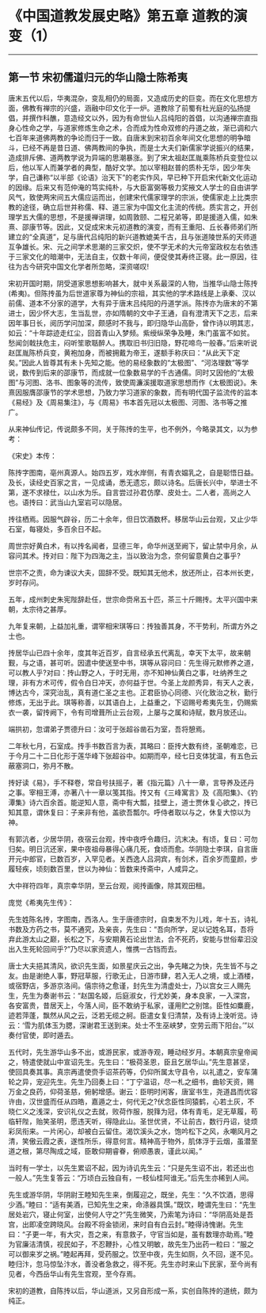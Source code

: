 # 《中国道教发展史略》第五章 道教的演变（1）

------

## 第一节 宋初儒道归元的华山隐士陈希夷

唐末五代以后，华夷混杂，变乱相仍的局面，又造成历史的巨变。而在文化思想方面，佛教有禅宗的兴盛，涵融中印文化于一炉。道教除了前蜀有杜光庭的弘扬提倡，并撰作科醮，意造经文以外，因为有命世仙人吕纯阳的首倡，以沟通禅宗直指身心性命之学，与道家修炼生命之术，合而成为性命双修的丹道之故，渐已调和六七百年来道佛两教的争论而归于一致。自唐末到宋初百余年间文化思想的明争暗斗，已经不再是昔日道、佛两教间的争执，而是士大夫们新儒家学说振兴的结果，造成排斥佛、道两教学说为异端的思潮暴涨。到了宋太祖赵匡胤乘陈桥兵变登位以后，他以军人而兼学者的典型，酷好文学。加以宰相赵普的质朴无华，因少年失学，自己谦称“以半部《论语》治天下”的老实作风，早已种下开启宋代新文化运动的因缘。后来又有范仲淹的笃实纯朴，与大臣富弼等极力奖掖文人学士的自由讲学风气，致使两宋间五大儒应运而出，创建宋代儒家理学的宗派，使儒家走上比类宗教的途径，确立后世并称儒、释、道三家为中国文化主流的传统。质实言之，开创理学五大儒的思想，不是援禅讲理，如周敦颐、二程兄弟等，即是援道入儒，如朱熹、邵康节等。因此，又促成宋末元初道教的演变，而有王重阳、丘长春师弟们所建立的“全真道”，足与唐代吕纯阳的新兴道教媲美千古，且与张道陵世系的天师道互争雄长。宋、元之间学术思潮的三家交炽，使不学无术的大元帝室政权左右依违于三家文化的暗潮中，无法自主，仅数十年间，便促使其寿终正寝。此一原因，往往为古今研究中国文化学者所忽略，深资嗟叹!

宋初开国时期，阴受道家思想影响甚大，就中关系最深的人物，当推华山隐士陈抟(希夷)。但陈抟虽为后世道家尊为神仙的宗祖，其实他的学术路线是上承秦、汉以前儒、道本不分家的道学，大有异于唐末吕纯阳的丹道学派。陈抟亦为唐末的不第进士，因少怀大志，生当乱世，亦如隋朝的文中子王通，自有澄清天下之志，后来因年事日长，阅历学问加深，颇感时不我与，即归隐华山高卧，曾作诗以明其志，如云：“十年踪迹走红尘，回首青山入梦频。紫绶纵荣争及睡，朱门虽富不如贫。愁闻剑戟扶危主，闷听笙歌聒醉人。携取旧书归旧隐，野花啼鸟一般春。”后来听说赵匡胤陈桥兵变，黄袍加身，而被拥戴为帝王，遂额手称庆曰：“从此天下定矣。”因此人皆尊其有未卜先知之能。他的易经象数的“太极图”、“河洛理数”等学说，数传到后来的邵康节，而成就一位象数易学的千古通儒。同时又因他的“太极图”与河图、洛书、图象等的流传，致使周濂溪援取道家思想而作《太极图说》。朱熹因服膺邵康节的学术思想，乃致力学习道家的象数，而有明代国子监流传的监本《易经》及《周易集注》，与《周易》书本首先冠以太极图、河图、洛书等之推广。

从来神仙传记，传说颇多不同，关于陈抟的生平，也不例外，今略录其文，以为参考：

《宋史》本传：

陈抟字图南，亳州真源人。始四五岁，戏水岸侧，有青衣媪乳之，自是聪悟日益。及长，读经史百家之言，一见成诵，悉无遗忘，颇以诗名。后唐长兴中，举进士不第，遂不求禄仕，以山水为乐。自言尝过孙君仿摩、皮处士。二人者，高尚之人也。语抟曰：武当山九室岩可以隐居。

抟往栖焉。因服气辟谷，历二十余年，但日饮酒数杯。移居华山云台观，又止少华石室，每寝处，多百余日不起。

周世宗好黄白术，有以抟名闻者，显德三年，命华州送至阙下，留止禁中月余，从容问其术。抟对曰：陛下为四海之主，当以致治为念，奈何留意黄白之事乎?

世宗不之责，命为谏议大夫，固辞不受。既知其无他术，放还所止，召本州长吏，岁时存问。

五年，成州刺史朱宪陛辞赴任，世宗命赍帛五十匹，茶三十斤赐抟。太平兴国中来朝，太宗待之甚厚。

九年复来朝，上益加礼重，谓宰相宋琪等曰：抟独善其身，不干势利，所谓方外之士也。

抟居华山已四十余年，度其年近百岁，自言经承五代离乱，幸天下太平，故来朝觐，与之语，甚可听。因遣中使送至中书，琪等从容问曰：先生得元默修养之道，可以教人乎?对曰：抟山野之人，于时无用，亦不知神仙黄白之事，吐纳养生之理，非有方术可传，假令白日冲天，亦何益于世。今圣上龙颜秀异，有天人之表，博达古今，深究治乱，真有道仁圣之主也。正君臣协心同德、兴化致治之秋，勤行修炼，无出于此。琪等称善，以其语白上，上益重之，下诏赐号希夷先生，仍赐紫衣一袭，留抟阙下，令有司增葺所止云台观，上屡与之属和诗赋，数月放还山。

端拱初，忽谓弟子贾德升曰：汝可于张超谷凿石为室，吾将憩焉。

二年秋七月，石室成。抟手书数百言为表，其略曰：臣抟大数有终，圣朝难恋，已于今月二十二日化形于莲华峰下张超谷中。如期而卒，经七日支体犹温，有五色云蔽塞洞口，弥月不散。

抟好读《易》，手不释卷，常自号扶摇子，著《指元篇》八十一章，言导养及还丹之事。宰相王溥，亦著八十一章以笺其指。抟又有《三峰寓言》及《高阳集》、《钓潭集》诗六百余首。能逆知人意，斋中有大瓢，挂壁上，道士贾休复心欲之，抟已知其意，谓休复曰：子来非有他，盖欲吾瓢尔。呼侍者取以与之，休复大惊以为神。

有郭沆者，少居华阴，夜宿云台观，抟中夜呼令趣归，沆末决。有顷，复曰：可勿归矣。明日沆还家，果中夜祖母暴得心痛几死，食顷而愈。华阴隐士李琪，自言唐开元中郎官，已数百岁，入罕见者。关西逸人吕洞宾，有剑术，百余岁而童颜，步履轻疾，顷刻数百里，世以为神仙：皆数来抟斋中，人咸异之。

大中祥符四年，真宗幸华阴，至云台观，阅抟画像，除其观田租。

庞觉《希夷先生传》：

先生姓陈名抟，字图南，西洛人。生于唐德宗时，自束发不为儿戏，年十五，诗礼书数及方药之书，莫不通究，及亲丧，先生曰：“吾向所学，足以记姓名耳，吾将弃此游太山之巅，长松之下，与安期黄石论出世法，合不死药，安能与世俗辈汩没出入生死轮回间乎?”乃尽以家资遗人，惟携一古铛而去。

唐士大夫挹其清风，欲识先生面，如景星庆云之出，争先睹之为快，先生皆不与之友。由是谢绝人事，野冠草服，行歌无止，日游市肆，若入无人之境，或上酒楼，或宿野店，多游京洛间。僖宗待之愈谨，封先生为清虚处士，乃以宫女三人赐先生，先生为奏谢书云：“赵国名姬，后庭淑女，行尤妙美，身本良家，一入深宫，各安富贵，昔居天上，今落人间，臣不敢纳于私家，谨用贮之别馆。臣性如麋鹿，迹若萍蓬，飘然从风之云，泛若无缆之舸。臣遣女复归清禁，及有诗上浼听览。诗云：‘雪为肌体玉为腮，深谢君王送到来。处士不生巫峡梦，空劳云雨下阳台。’”以奏付官使，即时遁去。

五代时，先生游华山多不出，或游民家，或游寺观，睡动经岁月。本朝真宗皇帝闻之，特遣使就山中宣诏先生。先生曰：“极荷圣恩，臣且乞居华山。”先生意甚坚，使回具奏其事。真宗再遣使赍手诏茶药等，仍仰所属太守县令，以礼遣之，安车蒲轮之异，宠迎先生。先生乃回奏上曰：“丁宁温诏，尽一札之细书，曲轸天资，赐万金之良药，仰荷圣慈，俯躬增感。谢云：臣明时闲客，唐室书生，尧道昌而优容许由，汉世盛而任从四皓，嘉遁之士，何代无之?伏念臣性同猿鹤，心若土灰，不晓仁义之浅深，安识礼仪之去就，败荷作服，脱箨为冠，体有青毛，足无草履，苟临轩陛，贻笑圣明，愿违天听，得隐此山。圣世优贤，不让前古，数行丹诏，徒烦彩凤衔来。一片闲心，却被白云留住。渴饮溪头之水，饱吟松下之风，永嘲风月之清，笑傲云霞之表，遂性所乐，得意何言。精神高于物外，肌体浮于云烟，虽潜至道之根，第尽陶成之域，臣敢仰期睿眷，俯顺愚衷，谨此以闻。”

当时有一学士，以先生累诏不起，因为诗讥先生云：“只是先生诏不出，若还出也一般人。”先生复答云：“万顷白云独自有，一枝仙桂阿谁无。”后先生亦稀到人间。

先生或游华阴，华阴尉王睦知先生来，倒履迎之，既坐，先生：“久不饮酒，思得少酒。”睦曰：“适有美酒，已知先生之来，命涤器具馔。”既饮，睦谓先生曰：“先生居处岩穴，寝止何室，出使何人守之?”先生微笑，乃索笔为诗曰：“华阴高处是吾宫，出即凌空跨晓风。台殿不将金锁闭，来时自有白云封。”睦得诗愧谢。先生曰：“子更一年，有大灾，吾之来，有意救子，守官当如是，虽有数理亦助焉。”睦为官廉洁清慎，视民如子，不忍鞭扑，心性又明敏，故先生乃出药一粒曰：“服之可以御来岁之祸。”睦起再拜，受药服之。饮至中夜，先生如厕，久不回，遂不见。睦归汴，忽马惊坠汴水，善没者急救之，得不死。先生亦时来山下民家，至今尚有见者，今西岳华山有先生宫观，至今存焉。

宋初的道教，自陈抟以后，华山道派，又另自形成一系，实创自陈抟的道统，颇为纯正。


